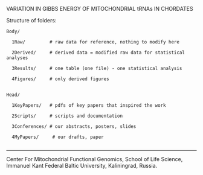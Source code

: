 VARIATION IN GIBBS ENERGY OF MITOCHONDRIAL tRNAs IN CHORDATES

Structure of folders:

```
Body/

  1Raw/         # raw data for reference, nothing to modify here
  
  2Derived/     # derived data = modified raw data for statistical analyses
  
  3Results/     # one table (one file) - one statistical analysis
  
  4Figures/     # only derived figures


Head/

  1KeyPapers/   # pdfs of key papers that inspired the work
  
  2Scripts/     # scripts and documentation
  
  3Conferences/ # our abstracts, posters, slides
  
  4MyPapers/     # our drafts, paper
  
```
-------------------------------------------------------------------------

Center For Mitochondrial Functional Genomics, School of Life Science, 
Immanuel Kant Federal Baltic University, 
Kaliningrad, Russia.
